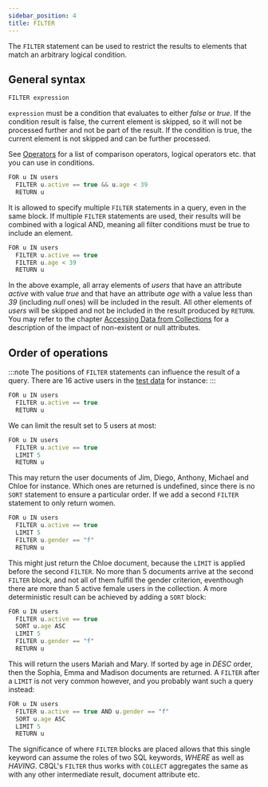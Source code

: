 ```yaml
---
sidebar_position: 4
title: FILTER
---
```


The `FILTER` statement can be used to restrict the results to elements that match an arbitrary logical condition.

General syntax
--------------

```js
FILTER expression
```

`expression` must be a condition that evaluates to either *false* or *true*. If the condition result is false, the current element is skipped, so it will not be processed further and not be part of the result. If the condition is true, the current element is not skipped and can be further processed.

See [Operators](../operators.md) for a list of comparison operators, logical operators etc. that you can use in conditions.

```js
FOR u IN users
  FILTER u.active == true && u.age < 39
  RETURN u
```

It is allowed to specify multiple `FILTER` statements in a query, even in the same block. If multiple `FILTER` statements are used, their results will be combined with a logical AND, meaning all filter conditions must be true to include an element.

```js
FOR u IN users
  FILTER u.active == true
  FILTER u.age < 39
  RETURN u
```

In the above example, all array elements of *users*  that have an attribute *active* with value *true* and that have an attribute *age* with a value less than *39* (including *null* ones) will be included in the result. All other elements of *users* will be skipped and not be included in the result produced by `RETURN`. You may refer to the chapter [Accessing Data from Collections](../../queryworkers/fundamentals.md#accessing-data) for a description of the impact of non-existent or null attributes.

Order of operations
-------------------

:::note
The positions of `FILTER` statements can influence the result of a query. There are 16 active users in the [test data](../examples/index.md#example-data) for instance:
:::

```js
FOR u IN users
  FILTER u.active == true
  RETURN u
```

We can limit the result set to 5 users at most:

```js
FOR u IN users
  FILTER u.active == true
  LIMIT 5
  RETURN u
```

This may return the user documents of Jim, Diego, Anthony, Michael and Chloe for instance. Which ones are returned is undefined, since there is no `SORT` statement to ensure a particular order. If we add a second `FILTER` statement to only return women.

```js
FOR u IN users
  FILTER u.active == true
  LIMIT 5
  FILTER u.gender == "f"
  RETURN u
```

This might just return the Chloe document, because the `LIMIT` is applied before the second `FILTER`. No more than 5 documents arrive at the second `FILTER` block, and not all of them fulfill the gender criterion, eventhough there are more than 5 active female users in the collection. A more deterministic result can be achieved by adding a `SORT` block:

```js
FOR u IN users
  FILTER u.active == true
  SORT u.age ASC
  LIMIT 5
  FILTER u.gender == "f"
  RETURN u
```

This will return the users Mariah and Mary. If sorted by age in *DESC* order, then the Sophia, Emma and Madison documents are returned. A `FILTER` after a `LIMIT` is not very common however, and you probably want such a query instead:

```js
FOR u IN users
  FILTER u.active == true AND u.gender == "f"
  SORT u.age ASC
  LIMIT 5
  RETURN u
```

The significance of where `FILTER` blocks are placed allows that this single keyword can assume the roles of two SQL keywords, *WHERE* as well as *HAVING*. C8QL's `FILTER` thus works with `COLLECT` aggregates the same as with any other intermediate result, document attribute etc.
